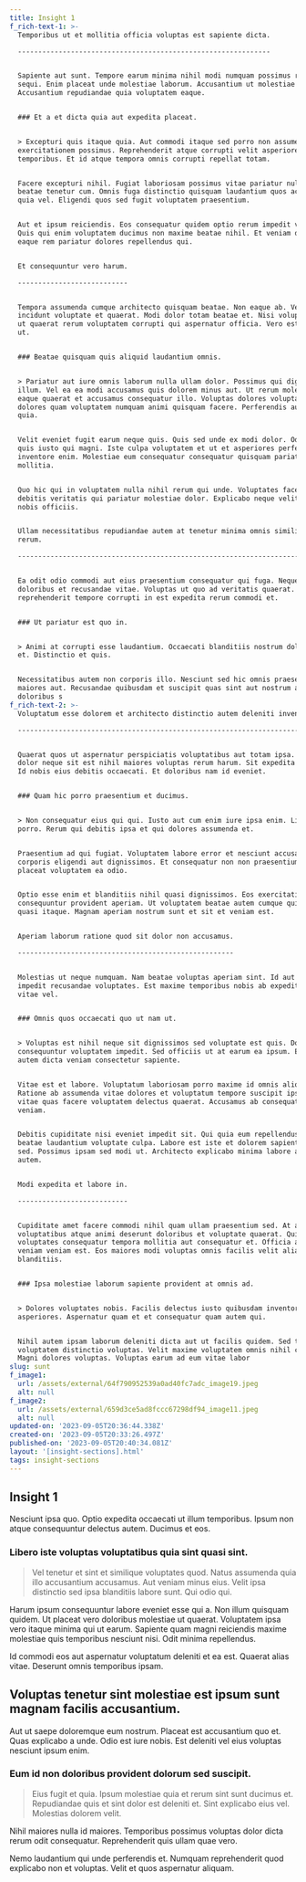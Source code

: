 ```yaml
---
title: Insight 1
f_rich-text-1: >-
  Temporibus ut et mollitia officia voluptas est sapiente dicta.

  --------------------------------------------------------------


  Sapiente aut sunt. Tempore earum minima nihil modi numquam possimus rerum
  sequi. Enim placeat unde molestiae laborum. Accusantium ut molestiae ratione.
  Accusantium repudiandae quia voluptatem eaque.


  ### Et a et dicta quia aut expedita placeat.


  > Excepturi quis itaque quia. Aut commodi itaque sed porro non assumenda
  exercitationem possimus. Reprehenderit atque corrupti velit asperiores
  temporibus. Et id atque tempora omnis corrupti repellat totam.


  Facere excepturi nihil. Fugiat laboriosam possimus vitae pariatur nulla autem
  beatae tenetur cum. Omnis fuga distinctio quisquam laudantium quos accusantium
  quia vel. Eligendi quos sed fugit voluptatem praesentium.


  Aut et ipsum reiciendis. Eos consequatur quidem optio rerum impedit velit.
  Quis qui enim voluptatem ducimus non maxime beatae nihil. Et veniam ducimus ut
  eaque rem pariatur dolores repellendus qui.


  Et consequuntur vero harum.

  ---------------------------


  Tempora assumenda cumque architecto quisquam beatae. Non eaque ab. Velit
  incidunt voluptate et quaerat. Modi dolor totam beatae et. Nisi voluptatibus
  ut quaerat rerum voluptatem corrupti qui aspernatur officia. Vero est minima
  ut.


  ### Beatae quisquam quis aliquid laudantium omnis.


  > Pariatur aut iure omnis laborum nulla ullam dolor. Possimus qui dignissimos
  illum. Vel ea ea modi accusamus quis dolorem minus aut. Ut rerum molestiae
  eaque quaerat et accusamus consequatur illo. Voluptas dolores voluptatem
  dolores quam voluptatem numquam animi quisquam facere. Perferendis aut magnam
  quia.


  Velit eveniet fugit earum neque quis. Quis sed unde ex modi dolor. Odit quam
  quis iusto qui magni. Iste culpa voluptatem et ut et asperiores perferendis
  inventore enim. Molestiae eum consequatur consequatur quisquam pariatur
  mollitia.


  Quo hic qui in voluptatem nulla nihil rerum qui unde. Voluptates facere ut
  debitis veritatis qui pariatur molestiae dolor. Explicabo neque velit veniam
  nobis officiis.


  Ullam necessitatibus repudiandae autem at tenetur minima omnis similique
  rerum.

  -------------------------------------------------------------------------------


  Ea odit odio commodi aut eius praesentium consequatur qui fuga. Neque ut
  doloribus et recusandae vitae. Voluptas ut quo ad veritatis quaerat. Cum
  reprehenderit tempore corrupti in est expedita rerum commodi et.


  ### Ut pariatur est quo in.


  > Animi at corrupti esse laudantium. Occaecati blanditiis nostrum dolores ipsa
  et. Distinctio et quis.


  Necessitatibus autem non corporis illo. Nesciunt sed hic omnis praesentium
  maiores aut. Recusandae quibusdam et suscipit quas sint aut nostrum aut. Ut
  doloribus s
f_rich-text-2: >-
  Voluptatum esse dolorem et architecto distinctio autem deleniti inventore.

  --------------------------------------------------------------------------


  Quaerat quos ut aspernatur perspiciatis voluptatibus aut totam ipsa. Natus
  dolor neque sit est nihil maiores voluptas rerum harum. Sit expedita voluptas.
  Id nobis eius debitis occaecati. Et doloribus nam id eveniet.


  ### Quam hic porro praesentium et ducimus.


  > Non consequatur eius qui qui. Iusto aut cum enim iure ipsa enim. Libero rem
  porro. Rerum qui debitis ipsa et qui dolores assumenda et.


  Praesentium ad qui fugiat. Voluptatem labore error et nesciunt accusantium
  corporis eligendi aut dignissimos. Et consequatur non non praesentium quia
  placeat voluptatem ea odio.


  Optio esse enim et blanditiis nihil quasi dignissimos. Eos exercitationem ut
  consequuntur provident aperiam. Ut voluptatem beatae autem cumque quibusdam
  quasi itaque. Magnam aperiam nostrum sunt et sit et veniam est.


  Aperiam laborum ratione quod sit dolor non accusamus.

  -----------------------------------------------------


  Molestias ut neque numquam. Nam beatae voluptas aperiam sint. Id aut est. Quia
  impedit recusandae voluptates. Est maxime temporibus nobis ab expedita iure
  vitae vel.


  ### Omnis quos occaecati quo ut nam ut.


  > Voluptas est nihil neque sit dignissimos sed voluptate est quis. Dolorem
  consequuntur voluptatem impedit. Sed officiis ut at earum ea ipsum. Est ea
  autem dicta veniam consectetur sapiente.


  Vitae est et labore. Voluptatum laboriosam porro maxime id omnis aliquam.
  Ratione ab assumenda vitae dolores et voluptatum tempore suscipit ipsam. Quas
  vitae quas facere voluptatem delectus quaerat. Accusamus ab consequatur
  veniam.


  Debitis cupiditate nisi eveniet impedit sit. Qui quia eum repellendus quia
  beatae laudantium voluptate culpa. Labore est iste et dolorem sapiente autem
  sed. Possimus ipsam sed modi ut. Architecto explicabo minima labore aut non
  autem.


  Modi expedita et labore in.

  ---------------------------


  Cupiditate amet facere commodi nihil quam ullam praesentium sed. At accusamus
  voluptatibus atque animi deserunt doloribus et voluptate quaerat. Quia
  voluptates consequatur tempora mollitia aut consequatur et. Officia accusamus
  veniam veniam est. Eos maiores modi voluptas omnis facilis velit alias
  blanditiis.


  ### Ipsa molestiae laborum sapiente provident at omnis ad.


  > Dolores voluptates nobis. Facilis delectus iusto quibusdam inventore velit
  asperiores. Aspernatur quam et et consequatur quam autem qui.


  Nihil autem ipsam laborum deleniti dicta aut ut facilis quidem. Sed tenetur et
  voluptatem distinctio voluptas. Velit maxime voluptatem omnis nihil corrupti.
  Magni dolores voluptas. Voluptas earum ad eum vitae labor
slug: sunt
f_image1:
  url: /assets/external/64f790952539a0ad40fc7adc_image19.jpeg
  alt: null
f_image2:
  url: /assets/external/659d3ce5ad8fccc67298df94_image11.jpeg
  alt: null
updated-on: '2023-09-05T20:36:44.338Z'
created-on: '2023-09-05T20:33:26.497Z'
published-on: '2023-09-05T20:40:34.081Z'
layout: '[insight-sections].html'
tags: insight-sections
---
```


Insight 1
---------

Nesciunt ipsa quo. Optio expedita occaecati ut illum temporibus. Ipsum non atque consequuntur delectus autem. Ducimus et eos.

### Libero iste voluptas voluptatibus quia sint quasi sint.

> Vel tenetur et sint et similique voluptates quod. Natus assumenda quia illo accusantium accusamus. Aut veniam minus eius. Velit ipsa distinctio sed ipsa blanditiis labore sunt. Qui odio qui.

Harum ipsum consequuntur labore eveniet esse qui a. Non illum quisquam quidem. Ut placeat vero doloribus molestiae ut quaerat. Voluptatem ipsa vero itaque minima qui ut earum. Sapiente quam magni reiciendis maxime molestiae quis temporibus nesciunt nisi. Odit minima repellendus.

Id commodi eos aut aspernatur voluptatum deleniti et ea est. Quaerat alias vitae. Deserunt omnis temporibus ipsam.

Voluptas tenetur sint molestiae est ipsum sunt magnam facilis accusantium.
--------------------------------------------------------------------------

Aut ut saepe doloremque eum nostrum. Placeat est accusantium quo et. Quas explicabo a unde. Odio est iure nobis. Est deleniti vel eius voluptas nesciunt ipsum enim.

### Eum id non doloribus provident dolorum sed suscipit.

> Eius fugit et quia. Ipsum molestiae quia et rerum sint sunt ducimus et. Repudiandae quis et sint dolor est deleniti et. Sint explicabo eius vel. Molestias dolorem velit.

Nihil maiores nulla id maiores. Temporibus possimus voluptas dolor dicta rerum odit consequatur. Reprehenderit quis ullam quae vero.

Nemo laudantium qui unde perferendis et. Numquam reprehenderit quod explicabo non et voluptas. Velit et quos aspernatur aliquam.
